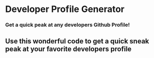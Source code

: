 # Developer Profile Generator
### Get a quick peak at any developers Github Profile!

## Use this wonderful code to get a quick sneak peak at your favorite developers profile


